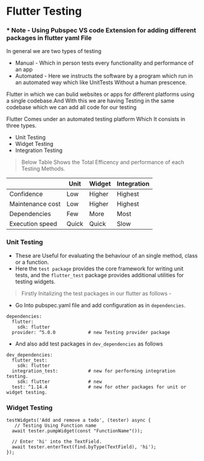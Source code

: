 # Flutter Testing 

### * Note - Using **Pubspec** VS code Extension for adding different packages in flutter yaml File

In general we are two types of testing
* Manual - Which in person tests every functionality and performance of an app 
* Automated - Here we instructs the software by a program which run in an automated way which like UnitTests Without a human prescence.

Flutter in which we can bulid websites or apps for different platforms using a single codebase.And With this we are having Testing in the same codebase which we can add all code for our testing

Flutter Comes under an automated testing platform Which It consists in three types.
* Unit Testing
* Widget Testing
* Integration Testing

> Below Table Shows the Total Efficency and performance of each Testing Methods.

|                   | Unit          | Widget        | Integration |
| -------------     | ------------- | ------------- | ------------- |
| Confidence        | Low           | Higher        | Highest  |
| Maintenance cost  | Low           | Higher        | Highest  |
| Dependencies      | Few           | More          | Most  |
| Execution speed   | Quick         | Quick         | Slow  |

### Unit Testing
* These are Useful for evaluating the behaviour of an single method, class or a function.
* Here the `test package` provides the core framework for writing unit tests, and the `flutter_test` package provides additional utilities for testing widgets. 
> Firstly Initalizing the test packages in our flutter as follows -
* Go Into pubspec.yaml file and add configuration as in `dependencies`.
```
dependencies:
  flutter:
    sdk: flutter
  provider: ^5.0.0            # new Testing provider package 
```
* And also add test packages in  `dev_dependencies` as follows
```
dev_dependencies:
  flutter_test:
    sdk: flutter
  integration_test:           # new for performing integration testing.
    sdk: flutter              # new
  test: ^1.14.4               # new for other packages for unit or widget testing.
```
### Widget Testing

```
testWidgets('Add and remove a todo', (tester) async {
   // Testing Using Function name
  await tester.pumpWidget(const "FunctionName"());

  // Enter 'hi' into the TextField.
  await tester.enterText(find.byType(TextField), 'hi');
});
```



